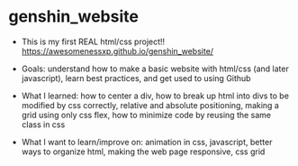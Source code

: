 # genshin_website
- This is my first REAL html/css project!! https://awesomenessxp.github.io/genshin_website/

- Goals: understand how to make a basic website with html/css (and later javascript), learn best practices, and get used to using Github

- What I learned: how to center a div, how to break up html into divs to be modified by css correctly, relative and absolute positioning, making a grid using only css flex, how to minimize code by reusing the same class in css

- What I want to learn/improve on: animation in css, javascript, better ways to organize html, making the web page responsive, css grid